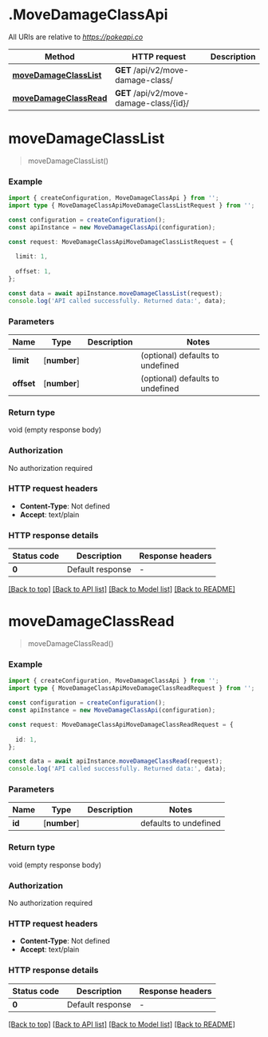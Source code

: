# .MoveDamageClassApi

All URIs are relative to *https://pokeapi.co*

Method | HTTP request | Description
------------- | ------------- | -------------
[**moveDamageClassList**](MoveDamageClassApi.md#moveDamageClassList) | **GET** /api/v2/move-damage-class/ | 
[**moveDamageClassRead**](MoveDamageClassApi.md#moveDamageClassRead) | **GET** /api/v2/move-damage-class/{id}/ | 


# **moveDamageClassList**
> moveDamageClassList()


### Example


```typescript
import { createConfiguration, MoveDamageClassApi } from '';
import type { MoveDamageClassApiMoveDamageClassListRequest } from '';

const configuration = createConfiguration();
const apiInstance = new MoveDamageClassApi(configuration);

const request: MoveDamageClassApiMoveDamageClassListRequest = {
  
  limit: 1,
  
  offset: 1,
};

const data = await apiInstance.moveDamageClassList(request);
console.log('API called successfully. Returned data:', data);
```


### Parameters

Name | Type | Description  | Notes
------------- | ------------- | ------------- | -------------
 **limit** | [**number**] |  | (optional) defaults to undefined
 **offset** | [**number**] |  | (optional) defaults to undefined


### Return type

void (empty response body)

### Authorization

No authorization required

### HTTP request headers

 - **Content-Type**: Not defined
 - **Accept**: text/plain


### HTTP response details
| Status code | Description | Response headers |
|-------------|-------------|------------------|
**0** | Default response |  -  |

[[Back to top]](#) [[Back to API list]](README.md#documentation-for-api-endpoints) [[Back to Model list]](README.md#documentation-for-models) [[Back to README]](README.md)

# **moveDamageClassRead**
> moveDamageClassRead()


### Example


```typescript
import { createConfiguration, MoveDamageClassApi } from '';
import type { MoveDamageClassApiMoveDamageClassReadRequest } from '';

const configuration = createConfiguration();
const apiInstance = new MoveDamageClassApi(configuration);

const request: MoveDamageClassApiMoveDamageClassReadRequest = {
  
  id: 1,
};

const data = await apiInstance.moveDamageClassRead(request);
console.log('API called successfully. Returned data:', data);
```


### Parameters

Name | Type | Description  | Notes
------------- | ------------- | ------------- | -------------
 **id** | [**number**] |  | defaults to undefined


### Return type

void (empty response body)

### Authorization

No authorization required

### HTTP request headers

 - **Content-Type**: Not defined
 - **Accept**: text/plain


### HTTP response details
| Status code | Description | Response headers |
|-------------|-------------|------------------|
**0** | Default response |  -  |

[[Back to top]](#) [[Back to API list]](README.md#documentation-for-api-endpoints) [[Back to Model list]](README.md#documentation-for-models) [[Back to README]](README.md)


